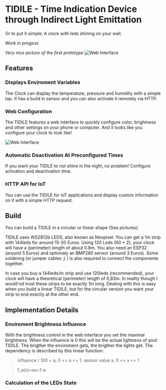 # TIDILE - Time Indication Device through Indirect Light Emittation

Or to put it simple: A clock with leds shining on your wall.

*Work in progess*

*Very nice picture of the first prototype*
![Web Interface](https://raw.githubusercontent.com/Universumgames/TIDILE/master/TIDILEPrototype1.png)

## Features

### Displays Enviroment Variables

The Clock can display the temperature, pressure and humidity with a simple tap. It has a build in sensor and you can also activate it remotely via HTTP.

### Web Configuration

The TIDILE features a web interface to quickly configure color, brightness and other settings on your phone or computer. And it looks like you configure your clock to look like!

![Web Interface](https://raw.githubusercontent.com/Universumgames/TIDILE/master/webinterface.png)

### Automatic Deactivation At Preconfigured Times

If you want your TIDILE to not shine in the night, no problem! Configure activation and deactivation time.

### HTTP API for IoT

You can use the TIDILE for IoT applications and display custom information on it with a simple HTTP request.

## Build

You can build a TIDILE in a circular or linear shape (See pictures).

TIDILE uses WS2812b LEDS, also known as Neopixel. You can get a 1m strip with 144leds for around 15-20 Euros. Using 120 Leds (60 * 2), your clock will have a (perimeter) length of about 0.8m. You also need an ESP32 (around 5 Euros) and optionaly an BMP280 sensor (around 3 Euros). Some soldering (or jumper cables ;) ) is also required to connect the components together.

In case you buy a 144leds/m strip and use 120leds (recommended), your clock will have a theoretical (perimeter) length of 0,83m. In reallty though I would'nd trust these strips to be exactly 1m long. Dealing with this is easy when you build a linear TIDILE, but for the circular version you want your strip to end exactly at the other end.

## Implementation Details

### Enviroment Brightness Influence

With the brightness control in the web interface you set the maximal brightness. When the influence is 0 this will be the actual lightness of yout TIDILE. The brigther the enviroment gets, the brigther the lights get. The dependency is described by this linear function:

> influence / 100 = a; 0 <= a <= 1; sensor value x; 0 <= x <= 1

> f_a(x)=ax+1-a

### Calculation of the LEDs State
